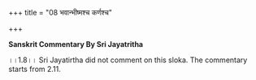 +++
title = "08 भवान्भीष्मश्च कर्णश्च"

+++


**Sanskrit Commentary By Sri Jayatritha**

  
  
।।1.8।। Sri Jayatirtha did not comment on this sloka. The commentary
starts from 2.11.  


